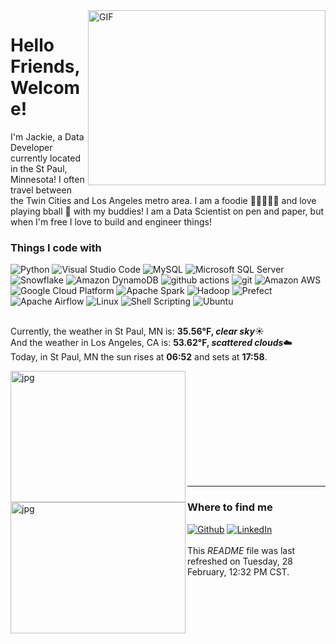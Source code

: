 <img align="right" alt="GIF" src="https://github.com/jackie-yt-wang/jackie-yt-wang/blob/main/code.gif?raw=True" width="380" height="280" />

<h1>Hello Friends, Welcome!</h1>

I'm Jackie, a Data Developer currently located in the St Paul, Minnesota! I often travel between the Twin Cities and Los Angeles metro area. I am a foodie 🍜🥘🍣🍖😋 and love playing bball 🏀 with my buddies! I am a Data Scientist on pen and paper, but when I'm free I love to build and engineer things!
<h3>Things I code with</h3>
<p>
<img alt="Python" src="https://img.shields.io/badge/-Python-3776AB?style=flat-square&logo=python&logoColor=white" />
<img alt="Visual Studio Code" src="https://img.shields.io/badge/-Visual%20Studio%20Code-007ACC?style=flat-square&logo=visual-studio-code&logoColor=white" />

<img alt="MySQL" src="https://img.shields.io/badge/-MySQL-4479A1?style=flat-square&logo=mysql&logoColor=white" />
<img alt="Microsoft SQL Server" src="https://img.shields.io/badge/-Microsoft%20SQL%20Server-CC2927?style=flat-square&logo=microsoft%20sql%20server&logoColor=white" />
<img alt="Snowflake" src="https://img.shields.io/badge/-Snowflake-1587D4?style=flat-square&logo=Snowflake&logoColor=white" />
<img alt="Amazon DynamoDB" src="https://img.shields.io/badge/-Amazon%20DynamoDB-4053D6?style=flat-square&logo=Amazon%20DynamoDB&logoColor=white" />

<img alt="github actions" src="https://img.shields.io/badge/-Github_Actions-2088FF?style=flat-square&logo=github-actions&logoColor=white" />
<img alt="git" src="https://img.shields.io/badge/-Git-F05032?style=flat-square&logo=git&logoColor=white" />
<img alt="Amazon AWS" src="https://img.shields.io/badge/-Amazon%20AWS-232F3E?style=flat-square&logo=Amazon%20AWS&logoColor=white" />
<img alt="Google Cloud Platform" src="https://img.shields.io/badge/-Google_Cloud_Platform-1a73e8?style=flat-square&logo=google-cloud&logoColor=white" />
<img alt="Apache Spark" src="https://img.shields.io/badge/-Apache%20Spark-E25A1C?style=flat-square&logo=Apache%20Spark&logoColor=white" />
<img alt="Hadoop" src="https://img.shields.io/badge/-Hadoop-FABC09?style=flat-square&logo=Apache&logoColor=white" />

<img alt="Prefect" src="https://img.shields.io/badge/-Prefect-3C3C3D?style=flat-square&logo=Prefect&logoColor=white" />
<img alt="Apache Airflow" src="https://img.shields.io/badge/-Apache%20Airflow-007A88?style=flat-square&logo=Apache%20Airflow&logoColor=white" />
<img alt="Linux" src="https://img.shields.io/badge/-Linux-FCC624?style=flat-square&logo=linux&logoColor=black" />
<img alt="Shell Scripting" src="https://img.shields.io/badge/-Shell%20Scripting-121011?style=flat-square&logo=gnu-bash&logoColor=white" />
<img alt="Ubuntu" src="https://img.shields.io/badge/-Ubuntu-E95420?style=flat-square&logo=Ubuntu&logoColor=white" />

<br/>Currently, the weather in St Paul, MN is: <b>35.56°F, <i>clear sky</i></b>:sunny:</br>And the weather in Los Angeles, CA is: <b>53.62°F, <i>scattered clouds</i></b>☁️</br>Today, in St Paul, MN the sun rises at <b>06:52</b> and sets at <b>17:58</b>.

<img align="left" alt="jpg" src="https://thumbs.dreamstime.com/b/twin-cities-skyline-monochrome-silhouette-vector-illustration-203367510.jpg" width="280" height="210" /><br/><img align="left" alt="jpg" src="https://static.vecteezy.com/system/resources/previews/013/749/922/original/los-angeles-city-skyline-silhouette-background-in-california-landscape-black-and-white-silhouette-vector.jpg" width="280" height="210" />
<br/><br/><br/><br/><br/><br/><br/><br/><br/>
<hr>
<h3>Where to find me</h3>
<p><a href="https://github.com/jackie-yt-wang" target="_blank"><img alt="Github" src="https://img.shields.io/badge/GitHub-%2312100E.svg?&style=for-the-badge&logo=Github&logoColor=white" /></a> <a href="https://www.linkedin.com/in/jackie-yutang-wang/" target="_blank"><img alt="LinkedIn" src="https://img.shields.io/badge/linkedin-%230077B5.svg?&style=for-the-badge&logo=linkedin&logoColor=white" /></a>
<br/><br/>This <i>README</i> file was last refreshed on Tuesday, 28 February, 12:32 PM  CST.</p>
